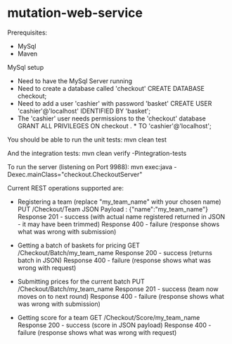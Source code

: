 mutation-web-service
====================

Prerequisites:
- MySql
- Maven

MySql setup
* Need to have the MySql Server running
* Need to create a database called 'checkout'
    CREATE DATABASE checkout;
* Need to add a user 'cashier' with password 'basket'
    CREATE USER 'cashier'@'localhost' IDENTIFIED BY 'basket';
* The 'cashier' user needs permissions to the 'checkout' database
    GRANT ALL PRIVILEGES ON checkout . * TO 'cashier'@'localhost';

You should be able to run the unit tests:
    mvn clean test

And the integration tests:
    mvn clean verify -Pintegration-tests

To run the server (listening on Port 9988):
    mvn exec:java -Dexec.mainClass="checkout.CheckoutServer"

Current REST operations supported are:

* Registering a team (replace "my_team_name" with your chosen name)
    PUT /Checkout/Team
    JSON Payload : {"name":"my_team_name"}
    Response 201 - success (with actual name registered returned in JSON - it may have been trimmed)
    Response 400 - failure (response shows what was wrong with submission)

* Getting a batch of baskets for pricing
    GET /Checkout/Batch/my_team_name
    Response 200 - success (returns batch in JSON)
    Response 400 - failure (response shows what was wrong with request)

* Submitting prices for the current batch
    PUT /Checkout/Batch/my_team_name
    Response 201 - success (team now moves on to next round)
    Response 400 - failure (response shows what was wrong with submission)

* Getting score for a team
    GET /Checkout/Score/my_team_name
    Response 200 - success (score in JSON payload)
    Response 400 - failure (response shows what was wrong with request)

